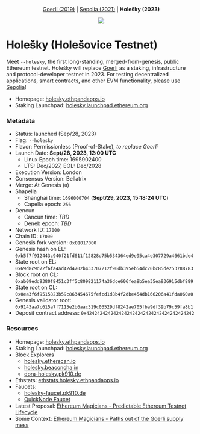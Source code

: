 <p align="center"><a href="https://github.com/eth-clients/goerli">Goerli (2019)</a> | <a href="https://github.com/eth-clients/sepolia">Sepolia (2021)</a> | <strong>Holešky (2023)</strong></p>
<p align="center"><img src="./assets/holesovice.png" /></p>

# Holešky (Holešovice Testnet)

Meet `--holesky`, the first long-standing, merged-from-genesis, public Ethereum testnet. Holešky will replace <a href="https://github.com/eth-clients/goerli">Goerli</a> as a staking, infrastructure and protocol-developer testnet in 2023. For testing decentralized applications, smart contracts, and other EVM functionality, please use <a href="https://github.com/eth-clients/sepolia">Sepolia</a>!

* Homepage: [holesky.ethpandaops.io](https://holesky.ethpandaops.io)
* Staking Launchpad: [holesky.launchpad.ethereum.org](https://holesky.launchpad.ethereum.org)

### Metadata

* Status: launched (Sep/28, 2023)
* Flag: `--holesky`
* Flavor: Permissionless (Proof-of-Stake), _to replace Goerli_
* Launch Date: **Sept/28, 2023, 12:00 UTC**
  * Linux Epoch time: 1695902400
  * LTS: Dec/2027, EOL: Dec/2028
* Execution Version: London
* Consensus Version: Bellatrix
* Merge: At Genesis (`0`)
* Shapella
  * Shanghai time: `1696000704` (**Sept/29, 2023, 15:18:24 UTC**)
  * Capella epoch: `256`
* Dencun
  * Cancun time: _TBD_
  * Deneb epoch: _TBD_
* Network ID: `17000`
* Chain ID: `17000`
* Genesis fork version: `0x01017000`
* Genesis hash on EL: `0xb5f7f912443c940f21fd611f12828d75b534364ed9e95ca4e307729a4661bde4`
* State root on EL: `0x69d8c9d72f6fa4ad42d4702b433707212f90db395eb54dc20bc85de253788783`
* Block root on CL: `0xab09edd9380f8451c3ff5c809821174a36dce606fea8b5ea35ea936915dbf889`
* State root on CL: `0x0ea3f6f9515823b59c863454675fefcd1d8b4f2dbe454db166206a41fda060a0`
* Genesis validator root: `0x9143aa7c615a7f7115e2b6aac319c03529df8242ae705fba9df39b79c59fa8b1`
* Deposit contract address: `0x4242424242424242424242424242424242424242`

### Resources

* Homepage: [holesky.ethpandaops.io](https://holesky.ethpandaops.io)
* Staking Launchpad: [holesky.launchpad.ethereum.org](https://holesky.launchpad.ethereum.org)
* Block Explorers
  * [holesky.etherscan.io](https://holesky.etherscan.io/)
  * [holesky.beaconcha.in](https://holesky.beaconcha.in/)
  * [dora-holesky.pk910.de](https://dora-holesky.pk910.de/)
* Ethstats: [ethstats.holesky.ethpandaops.io](https://ethstats.holesky.ethpandaops.io)
* Faucets:
  * [holesky-faucet.pk910.de](https://holesky-faucet.pk910.de/)
  * [QuickNode Faucet](https://faucet.quicknode.com/ethereum/holesky)
* Latest Proposal: [Ethereum Magicians - Predictable Ethereum Testnet Lifecycle](https://ethereum-magicians.org/t/proposal-predictable-ethereum-testnet-lifecycle/11575)
* Some Context: [Ethereum Magicians - Paths out of the Goerli supply mess](https://ethereum-magicians.org/t/testnet-workgroup-paths-out-of-the-goerli-supply-mess/11453)
